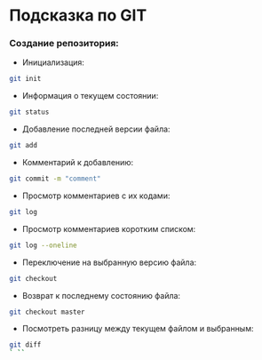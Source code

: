 # Подсказка по GIT

### Создание репозитория:

* Инициализация:
```sh
git init 
```
* Информация о текущем состоянии:
```sh
git status
```
* Добавление последней версии файла:
```sh
git add
```
* Комментарий к добавлению:
```sh
git commit -m "comment"
```

* Просмотр комментариев с их кодами:
```sh
git log
```
* Просмотр комментариев коротким списком:
```sh
git log --oneline
```
* Переключение на выбранную версию файла:
```sh
git checkout
```

* Возврат к последнему состоянию файла:
```sh
git checkout master
```

* Посмотреть разницу между текущем файлом и выбранным:
```sh
git diff
` ``
